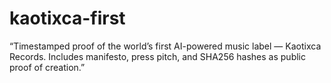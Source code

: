 # kaotixca-first
“Timestamped proof of the world’s first AI-powered music label — Kaotixca Records. Includes manifesto, press pitch, and SHA256 hashes as public proof of creation.”
